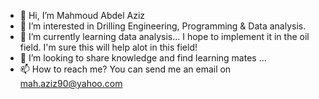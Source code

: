 - 👋 Hi, I’m Mahmoud Abdel Aziz
- 👀 I’m interested in Drilling Engineering, Programming & Data analysis.
- 🌱 I’m currently learning data analysis... I hope to implement it in the oil field. I'm sure this will help alot in this field!
- 💞️ I’m looking to share knowledge and find learning mates ...
- 📫 How to reach me? You can send me an email on mah.aziz90@yahoo.com 

<!---
mahmoudd90/mahmoudd90 is a ✨ special ✨ repository because its `README.md` (this file) appears on your GitHub profile.
You can click the Preview link to take a look at your changes.
--->
